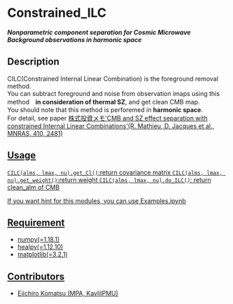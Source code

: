 # Constrained_ILC

***Nonparametric component separation for Cosmic Microwave Background observations in harmonic space***

## Description

CILC(Constrained Internal Linear Combination) is the foreground removal method.  
You can subtract foreground and noise from observation imaps using this method　**in consideration of thermal SZ**, and get clean CMB map.  
You should note that this method is perforemed in **harmonic space**.  
For detail, see paper <a href="https://academic.oup.com/mnras/article/410/4/2481/1007333">株式投資メモ'CMB and SZ effect separation with constrained Internal Linear Combinations'(R. Mathieu, D. Jacques et al., MNRAS, 410, 2481)

## Usage

```CILC(alms, lmax, nu).get_Cl()```:return covariance matrix
```CILC(alms, lmax, nu).get_weight()```:return weight
```CILC(alms, lmax, nu).do_ILC()```: return clean_alm of CMB

If you want hint for this modules, you can use Examples.ipynb

## Requirement

- numpy(=1.18.1)
- healpy(=1.12.10)
- matplotlib(=3.2.1)

## Contributors

- Eiichiro Komatsu (MPA, KavliIPMU)

